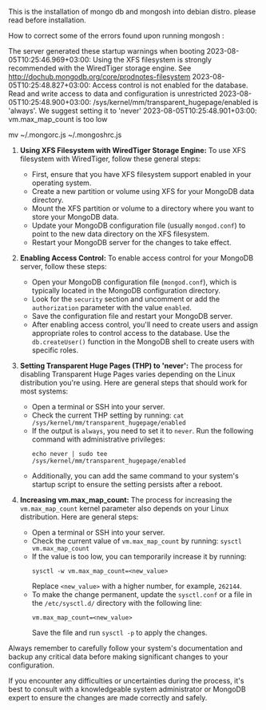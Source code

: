 This is the installation of mongo db and mongosh into debian distro. please read before installation.

How to correct some of the errors found upon running mongosh :

  The server generated these startup warnings when booting
   2023-08-05T10:25:46.969+03:00: Using the XFS filesystem is strongly recommended with the WiredTiger storage engine. See http://dochub.mongodb.org/core/prodnotes-filesystem
   2023-08-05T10:25:48.827+03:00: Access control is not enabled for the database. Read and write access to data and configuration is unrestricted
   2023-08-05T10:25:48.900+03:00: /sys/kernel/mm/transparent_hugepage/enabled is 'always'. We suggest setting it to 'never'
   2023-08-05T10:25:48.901+03:00: vm.max_map_count is too low




mv ~/.mongorc.js ~/.mongoshrc.js     


1. **Using XFS Filesystem with WiredTiger Storage Engine:**
   To use XFS filesystem with WiredTiger, follow these general steps:
   - First, ensure that you have XFS filesystem support enabled in your operating system.
   - Create a new partition or volume using XFS for your MongoDB data directory.
   - Mount the XFS partition or volume to a directory where you want to store your MongoDB data.
   - Update your MongoDB configuration file (usually `mongod.conf`) to point to the new data directory on the XFS filesystem.
   - Restart your MongoDB server for the changes to take effect.

2. **Enabling Access Control:**
   To enable access control for your MongoDB server, follow these steps:
   - Open your MongoDB configuration file (`mongod.conf`), which is typically located in the MongoDB configuration directory.
   - Look for the `security` section and uncomment or add the `authorization` parameter with the value `enabled`.
   - Save the configuration file and restart your MongoDB server.
   - After enabling access control, you'll need to create users and assign appropriate roles to control access to the database. Use the `db.createUser()` function in the MongoDB shell to create users with specific roles.

3. **Setting Transparent Huge Pages (THP) to 'never':**
   The process for disabling Transparent Huge Pages varies depending on the Linux distribution you're using. Here are general steps that should work for most systems:
   - Open a terminal or SSH into your server.
   - Check the current THP setting by running: `cat /sys/kernel/mm/transparent_hugepage/enabled`
   - If the output is `always`, you need to set it to `never`. Run the following command with administrative privileges:
     ```
     echo never | sudo tee /sys/kernel/mm/transparent_hugepage/enabled
     ```
   - Additionally, you can add the same command to your system's startup script to ensure the setting persists after a reboot.

4. **Increasing vm.max_map_count:**
   The process for increasing the `vm.max_map_count` kernel parameter also depends on your Linux distribution. Here are general steps:
   - Open a terminal or SSH into your server.
   - Check the current value of `vm.max_map_count` by running: `sysctl vm.max_map_count`
   - If the value is too low, you can temporarily increase it by running:
     ```
     sysctl -w vm.max_map_count=<new_value>
     ```
     Replace `<new_value>` with a higher number, for example, `262144`.
   - To make the change permanent, update the `sysctl.conf` or a file in the `/etc/sysctl.d/` directory with the following line:
     ```
     vm.max_map_count=<new_value>
     ```
     Save the file and run `sysctl -p` to apply the changes.

Always remember to carefully follow your system's documentation and backup any critical data before making significant changes to your configuration.

If you encounter any difficulties or uncertainties during the process, it's best to consult with a knowledgeable system administrator or MongoDB expert to ensure the changes are made correctly and safely.
